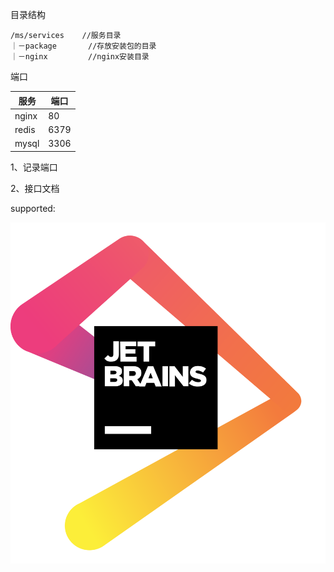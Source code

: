 目录结构

```text
/ms/services	//服务目录
｜－package		//存放安装包的目录
｜－nginx			//nginx安装目录
```



端口

| 服务  | 端口 |
| ----- | ---- |
| nginx | 80   |
| redis | 6379 |
| mysql | 3306 |



1、记录端口

2、接口文档



supported:

[![JETBRAINS](jetbrains-logos/jetbrains.png)](https://www.jetbrains.com)



